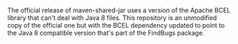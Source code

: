 The official release of maven-shared-jar uses a version of the Apache BCEL library
that can't deal with Java 8 files. This repository is an unmodified copy of the
official one but with the BCEL dependency updated to point to the Java 8 compatible
version that's part of the FindBugs package.
